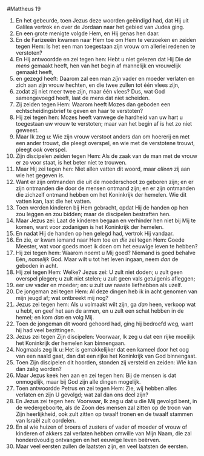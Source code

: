 #Mattheus 19
1. En het gebeurde, toen Jezus deze woorden geëindigd had, dat Hij uit Galilea vertrok en over de Jordaan naar het gebied van Judea ging.
2. En een grote menigte volgde Hem, en Hij genas hen daar.
3. En de Farizeeën kwamen naar Hem toe om Hem te verzoeken en zeiden tegen Hem: Is het een man toegestaan zijn vrouw om allerlei redenen te verstoten?
4. En Hij antwoordde en zei tegen hen: Hebt u niet gelezen dat Hij Die *de mens* gemaakt heeft, hen van het begin af mannelijk en vrouwelijk gemaakt heeft,
5. en gezegd heeft: Daarom zal een man *zijn* vader en moeder verlaten en zich aan zijn vrouw hechten, en die twee zullen tot één vlees zijn,
6. zodat zij niet meer twee zijn, maar één vlees? Dus, wat God samengevoegd heeft, laat de mens dat niet scheiden.
7. Zij zeiden tegen Hem: Waarom heeft Mozes dan geboden een echtscheidingsbrief te geven en haar te verstoten?
8. Hij zei tegen hen: Mozes heeft vanwege de hardheid van uw hart u toegestaan uw vrouw te verstoten; maar van het begin af is het zo niet geweest.
9. Maar Ik zeg u: Wie zijn vrouw verstoot anders dan om hoererij en met een ander trouwt, die pleegt overspel, en wie met de verstotene trouwt, pleegt *ook* overspel.
10. Zijn discipelen zeiden tegen Hem: Als de zaak van de man met de vrouw er zo voor staat, is het beter niet te trouwen.
11. Maar Hij zei tegen hen: Niet allen vatten dit woord, maar *alleen* zij aan wie het gegeven is.
12. Want er zijn ontmanden die uit de moederschoot zo geboren zijn; en er zijn ontmanden die door de mensen ontmand zijn; en er zijn ontmanden die zichzelf ontmand hebben om het Koninkrijk der hemelen. Wie dit vatten kan, laat die het vatten.
13. Toen werden kinderen bij Hem gebracht, opdat Hij de handen op hen zou leggen en zou bidden; maar de discipelen bestraften hen.
14. Maar Jezus zei: Laat de kinderen begaan en verhinder hen niet bij Mij te komen, want voor zodanigen is het Koninkrijk der hemelen.
15. En nadat Hij de handen op hen gelegd had, vertrok Hij vandaar.
16. En zie, er kwam iemand naar Hem toe en *die* zei tegen Hem: Goede Meester, wat voor goeds moet ik doen om het eeuwige leven te hebben?
17. Hij zei tegen hem: Waarom noemt u Mij goed? Niemand is goed behalve Eén, *namelijk* God. Maar wilt u tot het leven ingaan, neem *dan* de geboden in acht.
18. Hij zei tegen Hem: Welke? Jezus zei: U zult niet doden; u zult geen overspel plegen; u zult niet stelen; u zult geen vals getuigenis afleggen;
19. eer uw vader en moeder; en: u zult uw naaste liefhebben als uzelf.
20. De jongeman zei tegen Hem: Al deze dingen heb ik in acht genomen van mijn jeugd af; wat ontbreekt mij nog?
21. Jezus zei tegen hem: Als u volmaakt wilt zijn, ga *dan* heen, verkoop wat u hebt, en geef het aan de armen, en u zult een schat hebben in de hemel; en kom *dan* en volg Mij.
22. Toen de jongeman dit woord gehoord had, ging hij bedroefd weg, want hij had veel bezittingen.
23. Jezus zei tegen Zijn discipelen: Voorwaar, Ik zeg u dat een rijke moeilijk het Koninkrijk der hemelen kan binnengaan.
24. Nogmaals zeg Ik u: Het is gemakkelijker dat een kameel door het oog van een naald gaat, dan dat een rijke het Koninkrijk van God binnengaat.
25. Toen Zijn discipelen dit hoorden, stonden zij versteld en zeiden: Wie kan dan zalig worden?
26. Maar Jezus keek hen aan en zei tegen hen: Bij de mensen is dat onmogelijk, maar bij God zijn alle dingen mogelijk.
27. Toen antwoordde Petrus en zei tegen Hem: Zie, wij hebben alles verlaten en zijn U gevolgd; wat zal dan ons deel zijn?
28. En Jezus zei tegen hen: Voorwaar, Ik zeg u dat u die Mij gevolgd bent, in de wedergeboorte, als de Zoon des mensen zal zitten op de troon van Zijn heerlijkheid, ook zult zitten op twaalf tronen en de twaalf stammen van Israël zult oordelen.
29. En al wie huizen of broers of zusters of vader of moeder of vrouw of kinderen of akkers zal verlaten hebben omwille van Mijn Naam, die zal honderdvoudig ontvangen en het eeuwige leven beërven.
30. Maar veel eersten zullen de laatsten zijn, en veel laatsten de eersten.
